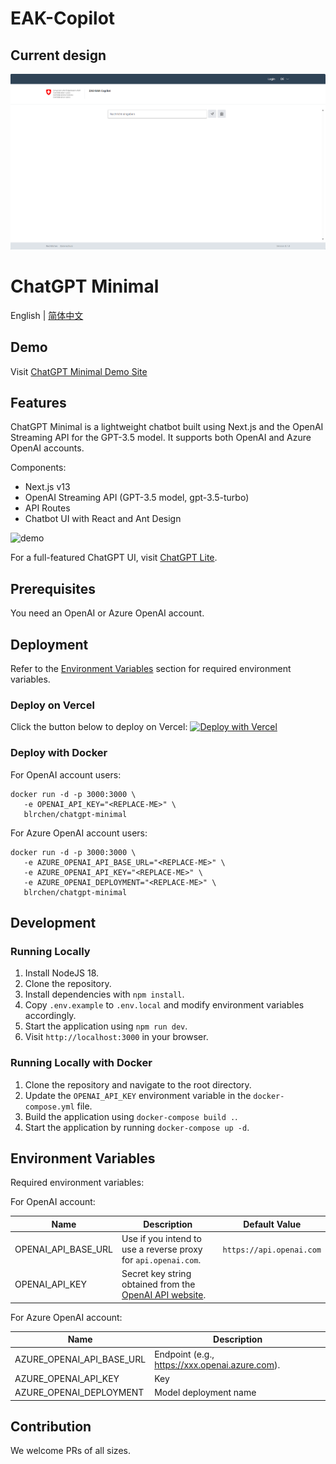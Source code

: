 # EAK-Copilot

## Current design

![screenshot](./docs/images/24-05-2024.png)

# ChatGPT Minimal

English | [简体中文](./README.zh-CN.md)

## Demo

Visit [ChatGPT Minimal Demo Site](https://chatgpt-minimal.vercel.app)

## Features

ChatGPT Minimal is a lightweight chatbot built using Next.js and the OpenAI Streaming API for the GPT-3.5 model. It supports both OpenAI and Azure OpenAI accounts.

Components:
- Next.js v13
- OpenAI Streaming API (GPT-3.5 model, gpt-3.5-turbo)
- API Routes
- Chatbot UI with React and Ant Design

![demo](./docs/images/demo.jpg)

For a full-featured ChatGPT UI, visit [ChatGPT Lite](https://github.com/blrchen/chatgpt-lite).

## Prerequisites

You need an OpenAI or Azure OpenAI account.

## Deployment

Refer to the [Environment Variables](#environment-variables) section for required environment variables.

### Deploy on Vercel

Click the button below to deploy on Vercel:
[![Deploy with Vercel](https://vercel.com/button)](https://vercel.com/new/clone?repository-url=https%3A%2F%2Fgithub.com%2Fblrchen%2Fchatgpt-minimal&project-name=chatgpt-minimal&framework=nextjs&repository-name=chatgpt-minimal)

### Deploy with Docker

For OpenAI account users:

```
docker run -d -p 3000:3000 \
   -e OPENAI_API_KEY="<REPLACE-ME>" \
   blrchen/chatgpt-minimal
```

For Azure OpenAI account users:

```
docker run -d -p 3000:3000 \
   -e AZURE_OPENAI_API_BASE_URL="<REPLACE-ME>" \
   -e AZURE_OPENAI_API_KEY="<REPLACE-ME>" \
   -e AZURE_OPENAI_DEPLOYMENT="<REPLACE-ME>" \
   blrchen/chatgpt-minimal
```

## Development

### Running Locally

1. Install NodeJS 18.
2. Clone the repository.
3. Install dependencies with `npm install`.
4. Copy `.env.example` to `.env.local` and modify environment variables accordingly.
5. Start the application using `npm run dev`.
6. Visit `http://localhost:3000` in your browser.

### Running Locally with Docker

1. Clone the repository and navigate to the root directory.
2. Update the `OPENAI_API_KEY` environment variable in the `docker-compose.yml` file.
3. Build the application using `docker-compose build .`.
4. Start the application by running `docker-compose up -d`.

## Environment Variables

Required environment variables:

For OpenAI account:

| Name                | Description                                                                                             | Default Value            |
|---------------------|---------------------------------------------------------------------------------------------------------|--------------------------|
| OPENAI_API_BASE_URL | Use if you intend to use a reverse proxy for `api.openai.com`.                                          | `https://api.openai.com` |
| OPENAI_API_KEY      | Secret key string obtained from the [OpenAI API website](https://platform.openai.com/account/api-keys). |

For Azure OpenAI account:

| Name                      | Description                                    |
|---------------------------|------------------------------------------------|
| AZURE_OPENAI_API_BASE_URL | Endpoint (e.g., https://xxx.openai.azure.com). |
| AZURE_OPENAI_API_KEY      | Key                                            |
| AZURE_OPENAI_DEPLOYMENT   | Model deployment name                          |

## Contribution

We welcome PRs of all sizes.